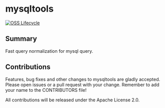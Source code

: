 # mysqltools

[![OSS Lifecycle](https://img.shields.io/osslifecycle/honeycombio/mysqltools)](https://github.com/honeycombio/home/blob/main/honeycomb-oss-lifecycle-and-practices.md)

## Summary

Fast query normalization for mysql query.

## Contributions

Features, bug fixes and other changes to mysqltools are gladly accepted. Please
open issues or a pull request with your change. Remember to add your name to the
CONTRIBUTORS file!

All contributions will be released under the Apache License 2.0.
